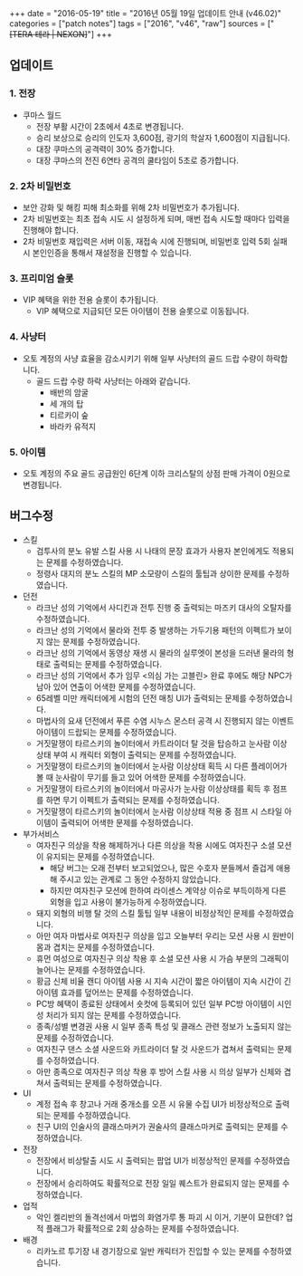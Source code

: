 +++
date = "2016-05-19"
title = "2016년 05월 19일 업데이트 안내 (v46.02)"
categories = ["patch notes"]
tags = ["2016", "v46", "raw"]
sources = ["~~[TERA 테라 | NEXON]~~"]
+++

## 업데이트

### **1.** 전장
- 쿠마스 월드
  - 전장 부활 시간이 2초에서 4초로 변경됩니다.
  - 승리 보상으로 승리의 인도자 3,600점, 광기의 학살자 1,600점이 지급됩니다.
  - 대장 쿠마스의 공격력이 30% 증가합니다.
  - 대장 쿠마스의 전진 6연타 공격의 쿨타임이 5초로 증가합니다.

### **2.** 2차 비밀번호
- 보안 강화 및 해킹 피해 최소화를 위해 2차 비밀번호가 추가됩니다.
- 2차 비밀번호는 최초 접속 시도 시 설정하게 되며, 매번 접속 시도할 때마다 입력을 진행해야 합니다.
- 2차 비밀번호 재입력은 서버 이동, 재접속 시에 진행되며, 비밀번호 입력 5회 실패 시 본인인증을 통해서 재설정을 진행할 수 있습니다.

### **3.** 프리미엄 슬롯
- VIP 혜택을 위한 전용 슬롯이 추가됩니다.
  - VIP 혜택으로 지급되던 모든 아이템이 전용 슬롯으로 이동됩니다.

### **4.** 사냥터
- 오토 계정의 사냥 효율을 감소시키기 위해 일부 사냥터의 골드 드랍 수량이 하락합니다.
  - 골드 드랍 수량 하락 사냥터는 아래와 같습니다.
    - 배반의 암굴
    - 세 개의 탑
    - 티르카이 숲
    - 바라카 유적지

### **5.** 아이템
- 오토 계정의 주요 골드 공급원인 6단계 이하 크리스탈의 상점 판매 가격이 0원으로 변경됩니다.

## 버그수정

- 스킬
  - 검투사의 분노 유발 스킬 사용 시 나태의 문장 효과가 사용자 본인에게도 적용되는 문제를 수정하였습니다.
  - 정령사 대지의 분노 스킬의 MP 소모량이 스킬의 툴팁과 상이한 문제를 수정하였습니다.
- 던전
  - 라크난 성의 기억에서 사디킨과 전투 진행 중 출력되는 마즈키 대사의 오탈자를 수정하였습니다.
  - 라크난 성의 기억에서 물라와 전투 중 발생하는 가두기용 패턴의 이펙트가 보이지 않는 문제를 수정하였습니다.
  - 라크난 성의 기억에서 동영상 재생 시 물라의 실루엣이 본성을 드러낸 물라의 형태로 출력되는 문제를 수정하였습니다.
  - 라크난 성의 기억에서 추가 임무 <의심 가는 고블린> 완료 후에도 해당 NPC가 남아 있어 연출이 어색한 문제를 수정하였습니다.
  - 65레벨 미만 캐릭터에게 시험의 던전 매칭 UI가 출력되는 문제를 수정하였습니다.
  - 마법사의 요새 던전에서 푸른 수염 시누스 몬스터 공격 시 진행되지 않는 이벤트 아이템이 드랍되는 문제를 수정하였습니다.
  - 거짓말쟁이 타르스키의 놀이터에서 카트라이더 탈 것을 탑승하고 눈사람 이상상태 부여 시 캐릭터 외형이 출력되는 문제를 수정하였습니다.
  - 거짓말쟁이 타르스키의 놀이터에서 눈사람 이상상태 획득 시 다른 플레이어가 볼 때 눈사람이 무기를 들고 있어 어색한 문제를 수정하였습니다.
  - 거짓말쟁이 타르스키의 놀이터에서 마공사가 눈사람 이상상태를 획득 후 점프를 하면 무기 이펙트가 출력되는 문제를 수정하였습니다.
  - 거짓말쟁이 타르스키의 놀이터에서 눈사람 이상상태 적용 중 점프 시 스타일 아이템이 출력되어 어색한 문제를 수정하였습니다.
- 부가서비스
  - 여자친구 의상을 착용 해제하거나 다른 의상을 착용 시에도 여자친구 소셜 모션이 유지되는 문제를 수정하였습니다.
    - 해당 버그는 오래 전부터 보고되었으나, 많은 수호자 분들께서 즐겁게 애용해 주시고 있는 관계로 그 동안 수정하지 않았습니다.
    - 하지만 여자친구 모션에 한하여 라이센스 계약상 이슈로 부득이하게 다른 외형을 입고 사용이 불가능하게 수정하였습니다.
  - 돼지 외형의 비행 탈 것의 스킬 툴팁 일부 내용이 비정상적인 문제를 수정하였습니다.
  - 아만 여자 마법사로 여자친구 의상을 입고 오늘부터 우리는 모션 사용 시 원반이 몸과 겹치는 문제를 수정하였습니다.
  - 휴먼 여성으로 여자친구 의상 착용 후 소셜 모션 사용 시 가슴 부분의 그래픽이 늘어나는 문제를 수정하였습니다.
  - 황금 신체 비율 캔디 아이템 사용 시 지속 시간이 짧은 아이템이 지속 시간이 긴 아이템 효과를 덮어쓰는 문제를 수정하였습니다.
  - PC방 혜택이 종료된 상태에서 숏컷에 등록되어 있던 일부 PC방 아이템이 시인성 처리가 되지 않는 문제를 수정하였습니다.
  - 종족/성별 변경권 사용 시 일부 종족 특성 및 클래스 관련 정보가 노출되지 않는 문제를 수정하였습니다.
  - 여자친구 댄스 소셜 사운드와 카트라이더 탈 것 사운드가 겹쳐서 출력되는 문제를 수정하였습니다.
  - 아만 종족으로 여자친구 의상 착용 후 방어 스킬 사용 시 의상 일부가 신체와 겹쳐서 출력되는 문제를 수정하였습니다.
- UI
  - 계정 접속 후 창고나 거래 중개소를 오픈 시 유물 수집 UI가 비정상적으로 출력되는 문제를 수정하였습니다.
  - 친구 UI의 인술사의 클래스마커가 권술사의 클래스마커로 출력되는 문제를 수정하였습니다.
- 전장
  - 전장에서 비상탈출 시도 시 출력되는 팝업 UI가 비정상적인 문제를 수정하였습니다.
  - 전장에서 승리하여도 확률적으로 전장 일일 퀘스트가 완료되지 않는 문제를 수정하였습니다.
- 업적
  - 악인 켈리반의 돌격선에서 마법의 화염가루 통 파괴 시 이거, 기분이 묘한데? 업적 플래그가 확률적으로 2회 상승하는 문제를 수정하였습니다.
- 배경
  - 리카노르 투기장 내 경기장으로 일반 캐릭터가 진입할 수 있는 문제를 수정하였습니다.
